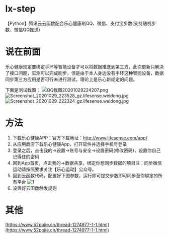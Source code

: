 # lx-step
【Python】腾讯云云函数配合乐心健康刷QQ、微信、支付宝步数(支持随机步数、微信QQ推送)

# 说在前面
乐心健康规定要绑定手环等智能设备才可以将数据推送到第三方，此次更新只解决了接口问题，实测可以完成刷步，但是由于本人身边没有手环这种智能设备，数据同步第三方应用是否可行未进行测试，理论上是乐心新规定的问题。

下面是测试截图：
![QQ截图20201029224207.png](https://i.loli.net/2020/10/29/iB8QvXl4HnudS7J.png)
![Screenshot_20201029_223528_gz.lifesense.weidong.jpg](https://i.loli.net/2020/10/29/dcm2KpuNXMjFDSB.jpg)
![Screenshot_20201029_222324_gz.lifesense.weidong.jpg](https://i.loli.net/2020/10/29/N7fgmeXyYO5WkRI.jpg)

# 方法
1. 下载乐心健康APP：官方下载地址：http://www.lifesense.com/app/
2. 从应用商店下载乐心健康App，打开软件并选择手机号登录
3. 登录之后，点击我的->设置->账号与安全->设置密码(修改密码)，设置你自己记得住的密码
4. 回到App首页，点击我的->数据共享，绑定你想同步数据的项目注：同步微信运动请按照要求关注【乐心运动】公众号。
5. 回到云函数代码，配置好下图参数，运行即可提交步数即可同步至你绑定的所有平台
![1](https://attach.52pojie.cn/forum/202009/26/220610s1ehd59u55uh5uce.png)
6. 设置好云函数触发规则

# 其他
[https://www.52pojie.cn/thread-1274977-1-1.html](https://www.52pojie.cn/thread-1274977-1-1.html)
